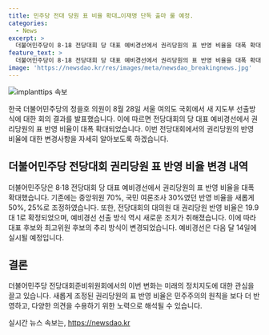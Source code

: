 ```yaml
---
title: 민주당 전대 당원 표 비율 확대…이재명 단독 출마 룰 예정.
categories:
  - News
excerpt: >
  더불어민주당이 8·18 전당대회 당 대표 예비경선에서 권리당원의 표 반영 비율을 대폭 확대했다. 28일 민주당 전당대회준비위원회(전준위)는 전체회의를 열어 전당대회의 당 대표 예비경선에서 권리당원 투표 25%를 새로 반영하기로 했다. 이로써 이번 전당대회의 대의원 대 권리당원 반영 비율은 19.9대 1로 확정됐다. 예비경선은 다음 달 14일이며, 후보가 단독 입후보할 경우의 선출 방식은 아직 결정되지 않았다.
feature_text: >
  더불어민주당이 8·18 전당대회 당 대표 예비경선에서 권리당원의 표 반영 비율을 대폭 확대했다. 28일 민주당 전당대회준비위원회(전준위)는 전체회의를 열어 전당대회의 당 대표 예비경선에서 권리당원 투표 25%를 새로 반영하기로 했다. 이로써 이번 전당대회의 대의원 대 권리당원 반영 비율은 19.9대 1로 확정됐다. 예비경선은 다음 달 14일이며, 후보가 단독 입후보할 경우의 선출 방식은 아직 결정되지 않았다.
image: 'https://newsdao.kr/res/images/meta/newsdao_breakingnews.jpg'
---
```


<p><img src="https://newsdao.kr/res/images/meta/newsdao_breakingnews.jpg" alt="implanttips 속보" /></p>

<p>한국 더불어민주당의 정을호 의원이 8월 28일 서울 여의도 국회에서 새 지도부 선출방식에 대한 회의 결과를 발표했습니다. 이에 따르면 전당대회의 당 대표 예비경선에서 권리당원의 표 반영 비율이 대폭 확대되었습니다. 이번 전당대회에서의 권리당원의 반영 비율에 대한 변경사항을 자세히 알아보도록 하겠습니다.</p>

<h2 data-ke-size="size26">더불어민주당 전당대회 권리당원 표 반영 비율 변경 내역</h2>

<p data-ke-size="size16">더불어민주당은 8·18 전당대회 당 대표 예비경선에서 권리당원의 표 반영 비율을 대폭 확대했습니다. 기존에는 중앙위원 70%, 국민 여론조사 30%였던 반영 비율을 새롭게 50%, 25%로 조정하였습니다. 또한, 전당대회의 대의원 대 권리당원 반영 비율은 19.9대 1로 확정되었으며, 예비경선 선출 방식 역시 새로운 조치가 취해졌습니다. 이에 따라 대표 후보와 최고위원 후보의 추리 방식이 변경되었습니다. 예비경선은 다음 달 14일에 실시될 예정입니다.</p>

<h2 data-ke-size="size26">결론</h2>

<p data-ke-size="size16">더불어민주당 전당대회준비위원회에서의 이번 변화는 미래의 정치지도에 대한 관심을 끌고 있습니다. 새롭게 조정된 권리당원의 표 반영 비율은 민주주의의 원칙을 보다 더 반영하고, 다양한 의견을 수용하기 위한 노력으로 해석될 수 있습니다.</p>
실시간 뉴스 속보는, <a href="https://newsdao.kr" rel="dofollow">https://newsdao.kr</a>



